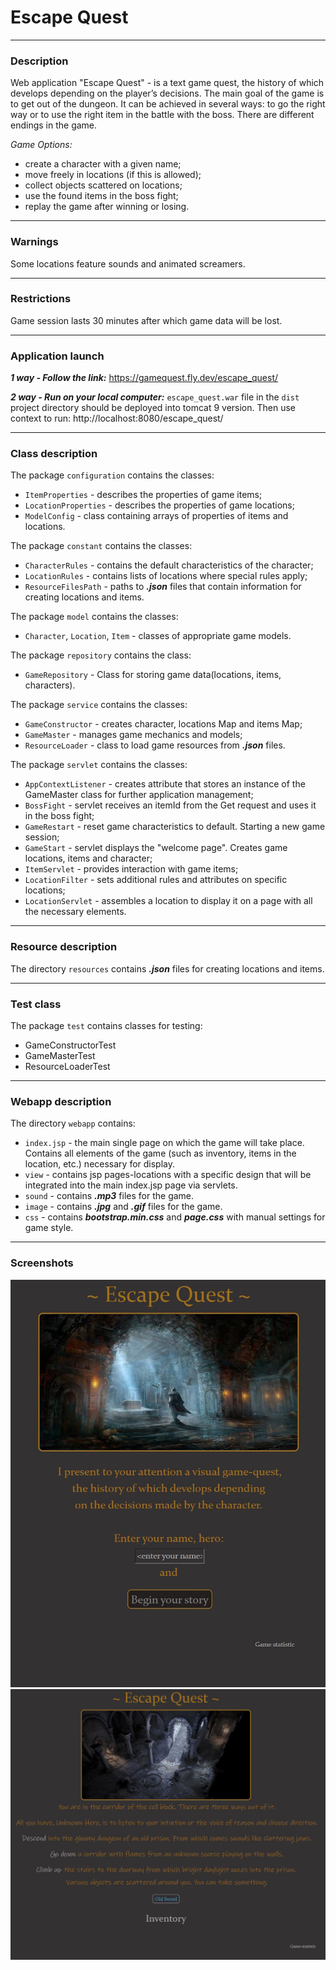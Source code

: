 # **Escape Quest**
___

### Description
Web application "Escape Quest" - is a text game quest, the history of which develops depending on the player’s 
decisions. The main goal of the game is to get out of the dungeon. It can be achieved in several ways: to go the right 
way or to use the right item in the battle with the boss. There are different endings in the game.

_Game Options:_
- create a character with a given name;
- move freely in locations (if this is allowed);
- collect objects scattered on locations;
- use the found items in the boss fight;
- replay the game after winning or losing.
___
### Warnings
Some locations feature sounds and animated screamers.
___
### Restrictions
Game session lasts 30 minutes after which game data will be lost.
___
### Application launch
**_1 way - Follow the link:_** https://gamequest.fly.dev/escape_quest/

**_2 way - Run on your local computer:_** `escape_quest.war` file in the `dist` project directory should be 
deployed into tomcat 9 version. Then use context to run: http://localhost:8080/escape_quest/
___
### Class description
The package `configuration` contains the classes:
- `ItemProperties` - describes the properties of game items;
- `LocationProperties` - describes the properties of game locations;
- `ModelConfig` - class containing arrays of properties of items and locations.

The package `constant` contains the classes:
- `CharacterRules` - contains the default characteristics of the character;
- `LocationRules` - contains lists of locations where special rules apply;
- `ResourceFilesPath` - paths to _**.json**_ files that contain information for creating locations and items.

The package `model` contains the classes:
- `Character`, `Location`, `Item` - classes of appropriate game models.

The package `repository` contains the class:
- `GameRepository` - Class for storing game data(locations, items, characters).

The package `service` contains the classes:
- `GameConstructor` - creates character, locations Map and items Map;
- `GameMaster` - manages game mechanics and models;
- `ResourceLoader` - class to load game resources from **_.json_** files.

The package `servlet` contains the classes:
- `AppContextListener` - creates attribute that stores an instance of the GameMaster class for further application management;
- `BossFight` - servlet receives an itemId from the Get request and uses it in the boss fight;
- `GameRestart` - reset game characteristics to default. Starting a new game session;
- `GameStart` - servlet displays the "welcome page". Creates game locations, items and character;
- `ItemServlet` - provides interaction with game items;
- `LocationFilter` - sets additional rules and attributes on specific locations;
- `LocationServlet` - assembles a location to display it on a page with all the necessary elements. 
___
### Resource description
The directory `resources` contains **_.json_** files for creating locations and items.
___
### Test class
The package `test` contains classes for testing:
- GameConstructorTest
- GameMasterTest
- ResourceLoaderTest
___
### Webapp description
The directory `webapp` contains:
- `index.jsp` - the main single page on which the game will take place. Contains all elements of the game (such as 
inventory, items in the location, etc.) necessary for display.
- `view` - contains jsp pages-locations with a specific design that will be integrated into the main index.jsp 
page via servlets.
- `sound` - contains **_.mp3_** files for the game.
- `image` - contains **_.jpg_** and **_.gif_** files for the game.
- `css` - contains **_bootstrap.min.css_** and **_page.css_** with manual settings for game style. 
___
### **Screenshots**
![](dist/screenshots/1.JPG)
![](dist/screenshots/2.JPG)
